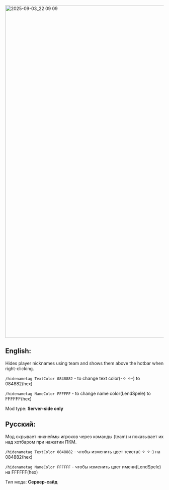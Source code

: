 <img width="1842" height="1057" alt="2025-09-03_22 09 09" src="https://github.com/user-attachments/assets/b218a4da-065b-4781-a528-d828faf46422" />

## English:
Hides player nicknames using team and shows them above the hotbar when right-clicking.

```/hidenametag TextColor 0848882``` - to change text color(-✧ ✧-) to 084882(hex)

```/hidenametag NameColor FFFFFF``` - to change name color(LendSpele) to FFFFFF(hex)

Mod type: **Server-side only**

## Русский:
Мод скрывает никнеймы игроков через команды (team) и показывает их над хотбаром при нажатии ПКМ.

```/hidenametag TextColor 0848882``` - чтобы изменить цвет текста(-✧ ✧-) на 084882(hex)

```/hidenametag NameColor FFFFFF``` - чтобы изменить цвет имени(LendSpele) на FFFFFF(hex)

Тип мода: **Сервер-сайд**

